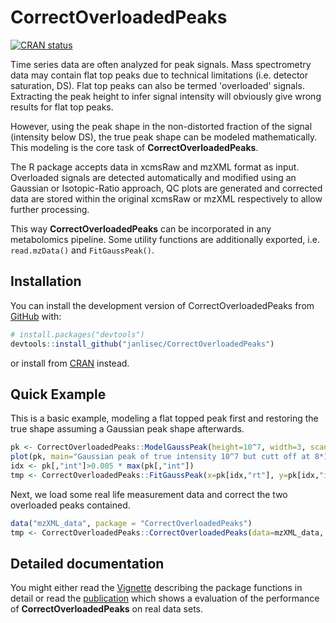 
# CorrectOverloadedPeaks

<!-- badges: start -->
[![CRAN status](https://www.r-pkg.org/badges/version/CorrectOverloadedPeaks)](https://CRAN.R-project.org/package=CorrectOverloadedPeaks)
<!-- badges: end -->

Time series data are often analyzed for peak signals. Mass spectrometry data may 
contain flat top peaks due to technical limitations (i.e. detector saturation, DS). 
Flat top peaks can also be termed 'overloaded' signals. Extracting the peak height 
to infer signal intensity will obviously give wrong results for flat top peaks. 

However, using the peak shape in the non-distorted fraction of the signal 
(intensity below DS), the true peak shape can be modeled mathematically. 
This modeling is the core task of **CorrectOverloadedPeaks**. 

The R package accepts data in xcmsRaw and mzXML format as input. Overloaded signals 
are detected automatically and modified using an Gaussian or Isotopic-Ratio approach, 
QC plots are generated and corrected data are stored within the original xcmsRaw or 
mzXML respectively to allow further processing.

This way **CorrectOverloadedPeaks** can be incorporated in any metabolomics pipeline. Some
utility functions are additionally exported, i.e. `read.mzData()` and `FitGaussPeak()`.

## Installation

You can install the development version of CorrectOverloadedPeaks from [GitHub](https://github.com/) with:

``` r
# install.packages("devtools")
devtools::install_github("janlisec/CorrectOverloadedPeaks")
```

or install from [CRAN](https://cran.r-project.org/package=CorrectOverloadedPeaks) 
instead.

## Quick Example

This is a basic example, modeling a flat topped peak first and restoring the true shape 
assuming a Gaussian peak shape afterwards.

``` r
pk <- CorrectOverloadedPeaks::ModelGaussPeak(height=10^7, width=3, scan_rate=10, e=0, ds=8*10^6, base_line=10^2)
plot(pk, main="Gaussian peak of true intensity 10^7 but cutt off at 8*10^6")
idx <- pk[,"int"]>0.005 * max(pk[,"int"])
tmp <- CorrectOverloadedPeaks::FitGaussPeak(x=pk[idx,"rt"], y=pk[idx,"int"], silent=FALSE, xlab="RT", ylab="Intensity")
```
Next, we load some real life measurement data and correct the two overloaded peaks contained.

``` r
data("mzXML_data", package = "CorrectOverloadedPeaks")
tmp <- CorrectOverloadedPeaks::CorrectOverloadedPeaks(data=mzXML_data, method="EMG", testing=TRUE)
```

## Detailed documentation

You might either read the [Vignette](https://cran.r-project.org/package=CorrectOverloadedPeaks/vignettes/CorrectOverloadedPeaks.html) 
describing the package functions in detail or read the [publication](https://doi.org/10.1021/acs.analchem.6b02515)
which shows a evaluation of the performance of **CorrectOverloadedPeaks** on real data sets.
